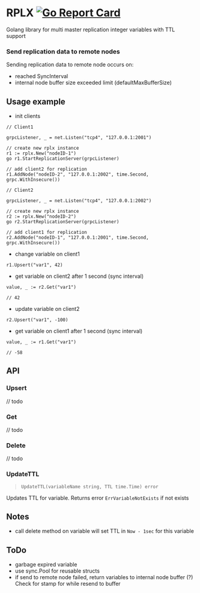 # RPLX [![Go Report Card](https://goreportcard.com/badge/github.com/negasus/rplx)](https://goreportcard.com/report/github.com/negasus/rplx)

Golang library for multi master replication integer variables with TTL support


### Send replication data to remote nodes

Sending replication data to remote node occurs on:
- reached SyncInterval
- internal node buffer size exceeded limit (defaultMaxBufferSize)

## Usage example

- init clients

```
// Client1

grpcListener, _ = net.Listen("tcp4", "127.0.0.1:2001")

// create new rplx instance
r1 := rplx.New("nodeID-1")
go r1.StartReplicationServer(grpcListener)

// add client2 for replication 
r1.AddNode("nodeID-2", "127.0.0.1:2002", time.Second, grpc.WithInsecure())
```

```
// Client2

grpcListener, _ = net.Listen("tcp4", "127.0.0.1:2002")

// create new rplx instance
r2 := rplx.New("nodeID-2")
go r2.StartReplicationServer(grpcListener)

// add client1 for replication 
r2.AddNode("nodeID-1", "127.0.0.1:2001", time.Second, grpc.WithInsecure())
```

- change variable on client1
```
r1.Upsert("var1", 42)
```

- get variable on client2 after 1 second (sync interval)
```
value, _ := r2.Get("var1") 

// 42
```

- update variable on client2
```
r2.Upsert("var1", -100)
```

- get variable on client1 after 1 second (sync interval)
```
value, _ := r1.Get("var1") 

// -58
```

## API
### Upsert
// todo

### Get
// todo

### Delete
// todo

### UpdateTTL
> `UpdateTTL(variableName string, TTL time.Time) error`

Updates TTL for variable. Returns error `ErrVariableNotExists` if not exists 

## Notes

- call delete method on variable will set TTL in `Now - 1sec` for this variable

## ToDo

- garbage expired variable
- use sync.Pool for reusable structs
- if send to remote node failed, return variables to internal node buffer (?) Check for stamp for while resend to buffer
